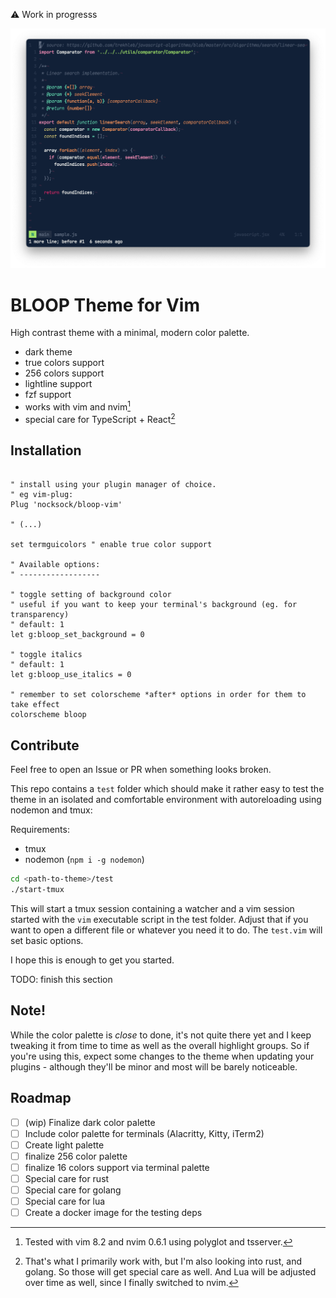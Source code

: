 ⚠️  Work in progresss

<img src="./screen.png" alt="screenshot of vim showing javascript code with the bloop-color theme" />

# BLOOP Theme for Vim

High contrast theme with a minimal, modern color palette.

- dark theme
- true colors support
- 256 colors support
- lightline support
- fzf support
- works with vim and nvim[^1]
- special care for TypeScript + React[^2]

## Installation

```vim

" install using your plugin manager of choice.
" eg vim-plug:
Plug 'nocksock/bloop-vim'

" (...)

set termguicolors " enable true color support

" Available options:
" ------------------

" toggle setting of background color
" useful if you want to keep your terminal's background (eg. for transparency)
" default: 1
let g:bloop_set_background = 0

" toggle italics
" default: 1
let g:bloop_use_italics = 0

" remember to set colorscheme *after* options in order for them to take effect
colorscheme bloop
```


## Contribute

Feel free to open an Issue or PR when something looks broken.

This repo contains a `test` folder which should make it rather easy to test the
theme in an isolated and comfortable environment with autoreloading using
nodemon and tmux:

Requirements:
- tmux
- nodemon (`npm i -g nodemon`)

```sh
cd <path-to-theme>/test
./start-tmux
```

This will start a tmux session containing a watcher and a vim session started
with the `vim` executable script in the test folder. Adjust that if you want to
open a different file or whatever you need it to do. The `test.vim` will set
basic options.

I hope this is enough to get you started.

TODO: finish this section


## Note!

While the color palette is _close_ to done, it's not quite there yet and I keep
tweaking it from time to time as well as the overall highlight groups. So if
you're using this, expect some changes to the theme when updating your plugins - 
although they'll be minor and most will be barely noticeable.

[^1]: Tested with vim 8.2 and nvim 0.6.1 using polyglot and tsserver.
[^2]: That's what I primarily work with, but I'm also looking into rust, and
golang. So those will get special care as well. And Lua will be adjusted over
time as well, since I finally switched to nvim.


## Roadmap

- [ ] (wip) Finalize dark color palette
- [ ] Include color palette for terminals (Alacritty, Kitty, iTerm2)
- [ ] Create light palette
- [ ] finalize 256 color palette
- [ ] finalize 16 colors support via terminal palette
- [ ] Special care for rust
- [ ] Special care for golang
- [ ] Special care for lua
- [ ] Create a docker image for the testing deps
